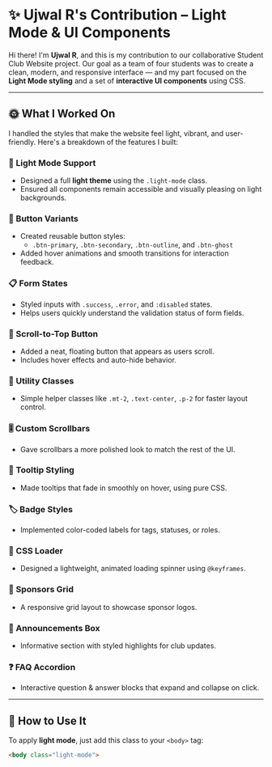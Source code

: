 # ✨ Ujwal R's Contribution – Light Mode & UI Components

Hi there! I'm **Ujwal R**, and this is my contribution to our collaborative Student Club Website project. Our goal as a team of four students was to create a clean, modern, and responsive interface — and my part focused on the **Light Mode styling** and a set of **interactive UI components** using CSS.

---

## 🌞 What I Worked On

I handled the styles that make the website feel light, vibrant, and user-friendly. Here's a breakdown of the features I built:

### 🎨 Light Mode Support
- Designed a full **light theme** using the `.light-mode` class.
- Ensured all components remain accessible and visually pleasing on light backgrounds.

### 🔘 Button Variants
- Created reusable button styles:
  - `.btn-primary`, `.btn-secondary`, `.btn-outline`, and `.btn-ghost`
- Added hover animations and smooth transitions for interaction feedback.

### 📋 Form States
- Styled inputs with `.success`, `.error`, and `:disabled` states.
- Helps users quickly understand the validation status of form fields.

### 🔼 Scroll-to-Top Button
- Added a neat, floating button that appears as users scroll.
- Includes hover effects and auto-hide behavior.

### 🧰 Utility Classes
- Simple helper classes like `.mt-2`, `.text-center`, `.p-2` for faster layout control.

### 🎚 Custom Scrollbars
- Gave scrollbars a more polished look to match the rest of the UI.

### 💬 Tooltip Styling
- Made tooltips that fade in smoothly on hover, using pure CSS.

### 🏷 Badge Styles
- Implemented color-coded labels for tags, statuses, or roles.

### 🔄 CSS Loader
- Designed a lightweight, animated loading spinner using `@keyframes`.

### 🧱 Sponsors Grid
- A responsive grid layout to showcase sponsor logos.

### 📢 Announcements Box
- Informative section with styled highlights for club updates.

### ❓ FAQ Accordion
- Interactive question & answer blocks that expand and collapse on click.

---

## 🧩 How to Use It

To apply **light mode**, just add this class to your `<body>` tag:

```html
<body class="light-mode">
